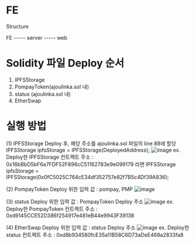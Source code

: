# FE


Structure

FE
----- server
----- web


# Solidity 파일 Deploy 순서

1. IPFSStorage 
2. PompayToken(ajoulinka.sol 내)
3. status (ajoulinka.sol 내)
4. EtherSwap

# 실행 방법
(1) IPFSStorage Deploy 후, 해당 주소를 ajoulinka.sol 파일의 line 88에 할당
IPFSStorage ipfsStorage = IPFSStorage(DeployedAddress);
![image](https://github.com/slayerzeroa/FE/assets/77741158/93752f7e-d376-43fc-82be-02e41db94c96)
ex. Deploy한 IPFSStorage 컨트랙트 주소 : 0x16bBbD5bF6a7FDF52F896cC51162783e9e099179 라면 
    IPFSStorage ipfsStorage = IPFSStorage(0x0fC5025C764cE34df352757e82f7B5c4Df39A836);



(2) PompayToken Deploy 위한 입력 값 : pompay, PMP
![image](https://github.com/slayerzeroa/FE/assets/77741158/d90f2877-686d-4184-8c3f-208e8906f4c5)



(3) status Deploy 위한 입력 값 : PompayToken Deploy 주소
![image](https://github.com/slayerzeroa/FE/assets/77741158/c00ae68e-0ea9-477e-ade6-a61086f3f667)
ex. Deploy한 PompayToken 컨트랙트 주소 : 0xd9145CCE52D386f254917e481eB44e9943F39138



(4) EtherSwap Deploy 위한 입력 값 : status Deploy 주소
![image](https://github.com/slayerzeroa/FE/assets/77741158/9eb0c22a-f062-4516-b7c6-5252e7bf3a91)
ex. Deploy한 status 컨트랙트 주소 : 0xd8b934580fcE35a11B58C6D73aDeE468a2833fa8
